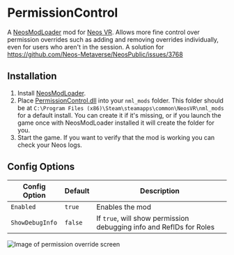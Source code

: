 ﻿# PermissionControl

A [NeosModLoader](https://github.com/neos-modding-group/NeosModLoader) mod for [Neos VR](https://neos.com/).
Allows more fine control over permission overrides such as adding and removing overrides individually, even for users who aren't in the session. A solution for https://github.com/Neos-Metaverse/NeosPublic/issues/3768

## Installation
1. Install [NeosModLoader](https://github.com/neos-modding-group/NeosModLoader).
1. Place [PermissionControl.dll](https://github.com/XDelta/PermissionControl/releases/latest/download/PermissionControl.dll) into your `nml_mods` folder. This folder should be at `C:\Program Files (x86)\Steam\steamapps\common\NeosVR\nml_mods` for a default install. You can create it if it's missing, or if you launch the game once with NeosModLoader installed it will create the folder for you.
1. Start the game. If you want to verify that the mod is working you can check your Neos logs.

## Config Options

| Config Option     | Default | Description |
| ------------------ | ------- | ----------- |
| `Enabled` | `true` | Enables the mod |
| `ShowDebugInfo` | `false` | If `true`, will show permission debugging info and RefIDs for Roles |

![Image of permission override screen](https://github.com/XDelta/PermissionControl/assets/7883807/707466d5-c155-40a6-9fa0-24fd2ccca1cf)
